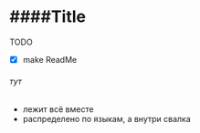 ####Title
===
TODO
- [x] make ReadMe
###### тут
* лежит всё вместе
* распределено по языкам, а внутри свалка
